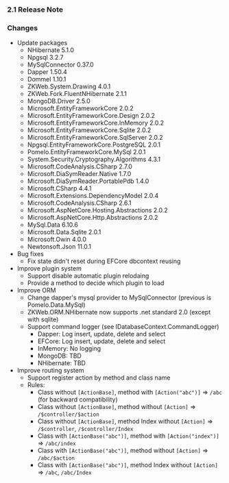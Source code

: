 ﻿### 2.1 Release Note

### Changes

- Update packages
	- NHibernate 5.1.0
	- Npgsql 3.2.7
	- MySqlConnector 0.37.0
	- Dapper 1.50.4
	- Dommel 1.10.1
	- ZKWeb.System.Drawing 4.0.1
	- ZKWeb.Fork.FluentNHibernate 2.1.1
	- MongoDB.Driver 2.5.0
	- Microsoft.EntityFrameworkCore 2.0.2
	- Microsoft.EntityFrameworkCore.Design 2.0.2
	- Microsoft.EntityFrameworkCore.InMemory 2.0.2
	- Microsoft.EntityFrameworkCore.Sqlite 2.0.2
	- Microsoft.EntityFrameworkCore.SqlServer 2.0.2
	- Npgsql.EntityFrameworkCore.PostgreSQL 2.0.1
	- Pomelo.EntityFrameworkCore.MySql 2.0.1
	- System.Security.Cryptography.Algorithms 4.3.1
	- Microsoft.CodeAnalysis.CSharp 2.7.0
	- Microsoft.DiaSymReader.Native 1.7.0
	- Microsoft.DiaSymReader.PortablePdb 1.4.0
	- Microsoft.CSharp 4.4.1
	- Microsoft.Extensions.DependencyModel 2.0.4
	- Microsoft.CodeAnalysis.CSharp 2.6.1
	- Microsoft.AspNetCore.Hosting.Abstractions 2.0.2
	- Microsoft.AspNetCore.Http.Abstractions 2.0.2
	- MySql.Data 6.10.6
	- Microsoft.Data.Sqlite 2.0.1
	- Microsoft.Owin 4.0.0
	- Newtonsoft.Json 11.0.1
- Bug fixes
	- Fix state didn't reset during EFCore dbcontext reusing
- Improve plugin system
	- Support disable automatic plugin relodaing
	- Provide a method to decide which plugin to load
- Improve ORM
	- Change dapper's mysql provider to MySqlConnector (previous is Pomelo.Data.MySql)
	- ZKWeb.ORM.NHibernate now supports .net standard 2.0 (except with sqlite)
	- Support command logger (see IDatabaseContext.CommandLogger)
		- Dapper: Log insert, update, delete and select
		- EFCore: Log insert, update, delete and select
		- InMemory: No logging
		- MongoDB: TBD
		- NHibernate: TBD
- Improve routing system
	- Support register action by method and class name
	- Rules:
		- Class without `[ActionBase]`, method with `[Action("abc")]` => `/abc` (for backward compatibility)<br/>
		- Class without `[ActionBase]`, method without `[Action]` => `/$controller/$action`<br/>
		- Class without `[ActionBase]`, method Index without `[Action]` => `/$controller`, `/$controller/Index`<br/>
		- Class with `[ActionBase("abc")]`, method with `[Action("index")]` => `/abc/index`<br/>
		- Class with `[ActionBase("abc")]`, method without `[Action]` => `/abc/$action`<br/>
		- Class with `[ActionBase("abc")]`, method Index without `[Action]` => `/abc`, `/abc/Index`<br/>
